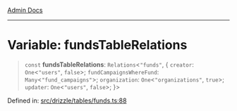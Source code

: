 [Admin Docs](/)

***

# Variable: fundsTableRelations

> `const` **fundsTableRelations**: `Relations`\<`"funds"`, \{ `creator`: `One`\<`"users"`, `false`\>; `fundCampaignsWhereFund`: `Many`\<`"fund_campaigns"`\>; `organization`: `One`\<`"organizations"`, `true`\>; `updater`: `One`\<`"users"`, `false`\>; \}\>

Defined in: [src/drizzle/tables/funds.ts:88](https://github.com/Sourya07/talawa-api/blob/ead7a48e0174153214ee7311f8b242ee1c1a12ca/src/drizzle/tables/funds.ts#L88)
